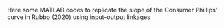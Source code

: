 Here some MATLAB codes to replicate the slope of the Consumer Phillips' curve in Rubbo (2020) using input-output linkages 
